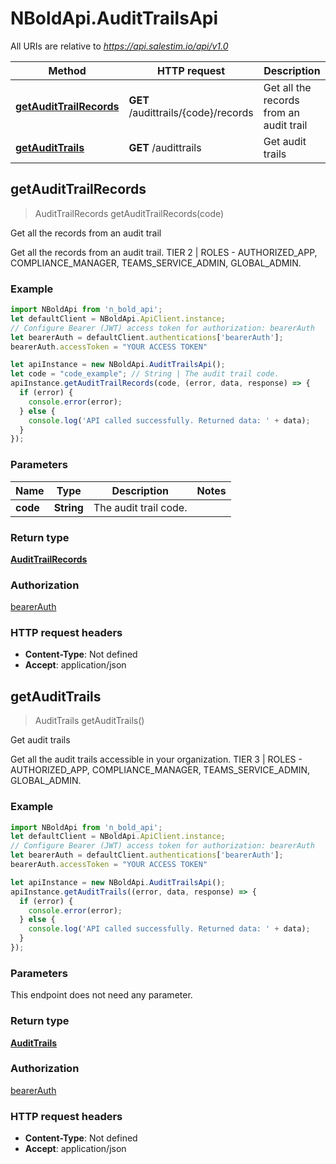 # NBoldApi.AuditTrailsApi

All URIs are relative to *https://api.salestim.io/api/v1.0*

Method | HTTP request | Description
------------- | ------------- | -------------
[**getAuditTrailRecords**](AuditTrailsApi.md#getAuditTrailRecords) | **GET** /audittrails/{code}/records | Get all the records from an audit trail
[**getAuditTrails**](AuditTrailsApi.md#getAuditTrails) | **GET** /audittrails | Get audit trails



## getAuditTrailRecords

> AuditTrailRecords getAuditTrailRecords(code)

Get all the records from an audit trail

Get all the records from an audit trail. TIER 2 | ROLES - AUTHORIZED_APP, COMPLIANCE_MANAGER, TEAMS_SERVICE_ADMIN, GLOBAL_ADMIN.

### Example

```javascript
import NBoldApi from 'n_bold_api';
let defaultClient = NBoldApi.ApiClient.instance;
// Configure Bearer (JWT) access token for authorization: bearerAuth
let bearerAuth = defaultClient.authentications['bearerAuth'];
bearerAuth.accessToken = "YOUR ACCESS TOKEN"

let apiInstance = new NBoldApi.AuditTrailsApi();
let code = "code_example"; // String | The audit trail code.
apiInstance.getAuditTrailRecords(code, (error, data, response) => {
  if (error) {
    console.error(error);
  } else {
    console.log('API called successfully. Returned data: ' + data);
  }
});
```

### Parameters


Name | Type | Description  | Notes
------------- | ------------- | ------------- | -------------
 **code** | **String**| The audit trail code. | 

### Return type

[**AuditTrailRecords**](AuditTrailRecords.md)

### Authorization

[bearerAuth](../README.md#bearerAuth)

### HTTP request headers

- **Content-Type**: Not defined
- **Accept**: application/json


## getAuditTrails

> AuditTrails getAuditTrails()

Get audit trails

Get all the audit trails accessible in your organization. TIER 3 | ROLES - AUTHORIZED_APP, COMPLIANCE_MANAGER, TEAMS_SERVICE_ADMIN, GLOBAL_ADMIN.

### Example

```javascript
import NBoldApi from 'n_bold_api';
let defaultClient = NBoldApi.ApiClient.instance;
// Configure Bearer (JWT) access token for authorization: bearerAuth
let bearerAuth = defaultClient.authentications['bearerAuth'];
bearerAuth.accessToken = "YOUR ACCESS TOKEN"

let apiInstance = new NBoldApi.AuditTrailsApi();
apiInstance.getAuditTrails((error, data, response) => {
  if (error) {
    console.error(error);
  } else {
    console.log('API called successfully. Returned data: ' + data);
  }
});
```

### Parameters

This endpoint does not need any parameter.

### Return type

[**AuditTrails**](AuditTrails.md)

### Authorization

[bearerAuth](../README.md#bearerAuth)

### HTTP request headers

- **Content-Type**: Not defined
- **Accept**: application/json

